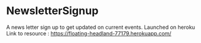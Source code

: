 # NewsletterSignup
A news letter sign up to get updated on current events. Launched on heroku Link to resource : https://floating-headland-77179.herokuapp.com/
